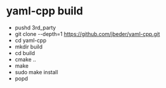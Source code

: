# yaml-cpp build

* pushd 3rd_party
* git clone --depth=1 https://github.com/jbeder/yaml-cpp.git
* cd yaml-cpp
* mkdir build
* cd build
* cmake ..
* make
* sudo make install
* popd

